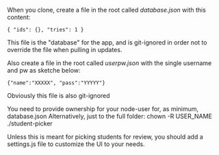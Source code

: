 When you clone, create a file in the root called _database.json_ with this content:

`{ "ids": {}, "tries": 1 }`

This file is the "database" for the app, and is git-ignored in order not to override the file when
pulling in updates.

Also create a file in the root called _userpw.json_ with the single username and pw as sketche below:

`{"name":"XXXXX", "pass":"YYYYY"}`

Obviously this file is also git-ignored

You need to provide ownership for your node-user for, as minimum, database.json
Alternatively, just to the full folder: chown -R USER_NAME ./student-picker

Unless this is meant for picking students for review, you should add a settings.js file to customize the UI to your needs.
